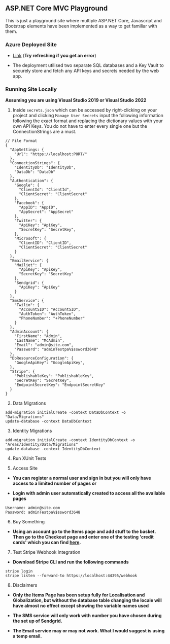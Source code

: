 ## ASP.NET Core MVC Playground

This is just a playground site where multiple ASP.NET Core, Javascript and Bootstrap elements have been implemented as a way to get familiar with them.

### Azure Deployed Site

* [Link](https://aspcoreplayground.azurewebsites.net/) (**Try refreshing if you get an error**)

* The deployment utilised two separate SQL databases and a Key Vault to securely store and fetch any API keys and secrets needed by the web app.

### Running Site Locally

**Assuming you are using Visual Studio 2019 or Visual Studio 2022**

1. Inside `secrets.json` which can be accessed by right-clicking on your project and clicking `Manage User Secrets`
input the following information following the exact format and replacing the dictionary values with your own API Keys. You do not have to enter every single one but the ConnectionStrings are a must.

```
// File Format
{
  "AppSettings: {
    "Url": "https://localhost:PORT/"
  },
  "ConnectionStrings": {
    "IdentityDb": "IdentityDb",
    "DataDb": "DataDb"
  },
  "Authentication": {
    "Google": {
      "ClientId": "ClientId",
      "ClientSecret": "ClientSecret"
    },
    "Facebook": {
      "AppID": "AppID",
      "AppSecret": "AppSecret"
    },
    "Twitter": {
      "ApiKey": "ApiKey",
      "SecretKey": "SecretKey",
    },
    "Microsoft": {
      "ClientID": "ClientID",
      "ClientSecret": "ClientSecret"
    }
  },
  "EmailService": {
    "Mailjet": {
      "ApiKey": "ApiKey",
      "SecretKey": "SecretKey"
    },
    "Sendgrid": {
      "ApiKey": "ApiKey"
    }
  },
  "SmsService": {
    "Twilio": {
      "AccountSID": "AccountSID",
      "AuthToken": "AuthToken",
      "PhoneNumber": "+PhoneNumber"
    }
  },
  "AdminAccount": {
    "FirstName": "Admin",
    "LastName": "McAdmin",
    "Email": "admin@site.com",
    "Password": "adminTestpa%$ssword3648"
  },
  "DbResourceConfiguration": {
    "GoogleApiKey": "GoogleApiKey",
  },
  "Stripe": {
    "PublishableKey": "PublishableKey",
    "SecretKey": "SecretKey",
    "EndpointSecretKey": "EndpointSecretKey"
  }
}
```

2. Data Migrations

```
add-migration initialCreate -context DataDbContext -o "Data/Migrations"
update-database -context DataDbContext
```

3. Identity Migrations

```
add-migration initialCreate -context IdentityDbContext -o "Areas/Identity/Data/Migrations"
update-database -context IdentityDbContext
```
4. Run XUnit Tests

5. Access Site

* **You can register a normal user and sign in but you will only have access to a limited number of pages or**

* **Login with admin user automatically created to access all the available pages**

```
Username: admin@site.com
Password: adminTestpa%$ssword3648
```

6. Buy Something

* **Using an account go to the Items page and add stuff to the basket. Then go to the Checkout page and enter one of the testing 'credit cards' which you can find [here](https://stripe.com/docs/checkout/quickstart#testing).**

7. Test Stripe Webhook Integration

* **Download Stripe CLI and run the following commands**

```
stripe login
stripe listen --forward-to https://localhost:44395/webhook
```

8. Disclaimers

* **Only the Items Page has been setup fully for Localisation and Globalization, but without the database table changing the locale will have almost no effect except showing the variable names used**

* **The SMS service will only work with number you have chosen during the set up of Sendgrid.**

* **The Email service may or may not work. What I would suggest is using a temp email.**
